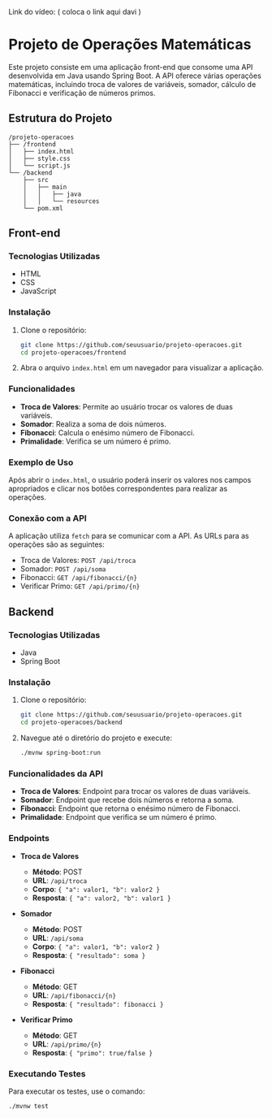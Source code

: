 Link do vídeo: ( coloca o link aqui davi )

# Projeto de Operações Matemáticas

Este projeto consiste em uma aplicação front-end que consome uma API desenvolvida em Java usando Spring Boot. A API oferece várias operações matemáticas, incluindo troca de valores de variáveis, somador, cálculo de Fibonacci e verificação de números primos.

## Estrutura do Projeto

```
/projeto-operacoes
├── /frontend
│   ├── index.html
│   ├── style.css
│   └── script.js
└── /backend
    ├── src
    │   ├── main
    │   │   ├── java
    │   │   └── resources
    └── pom.xml
```

## Front-end

### Tecnologias Utilizadas

- HTML
- CSS
- JavaScript

### Instalação

1. Clone o repositório:
   ```bash
   git clone https://github.com/seuusuario/projeto-operacoes.git
   cd projeto-operacoes/frontend
   ```

2. Abra o arquivo `index.html` em um navegador para visualizar a aplicação.

### Funcionalidades

- **Troca de Valores**: Permite ao usuário trocar os valores de duas variáveis.
- **Somador**: Realiza a soma de dois números.
- **Fibonacci**: Calcula o enésimo número de Fibonacci.
- **Primalidade**: Verifica se um número é primo.

### Exemplo de Uso

Após abrir o `index.html`, o usuário poderá inserir os valores nos campos apropriados e clicar nos botões correspondentes para realizar as operações.

### Conexão com a API

A aplicação utiliza `fetch` para se comunicar com a API. As URLs para as operações são as seguintes:

- Troca de Valores: `POST /api/troca`
- Somador: `POST /api/soma`
- Fibonacci: `GET /api/fibonacci/{n}`
- Verificar Primo: `GET /api/primo/{n}`

## Backend

### Tecnologias Utilizadas

- Java
- Spring Boot

### Instalação

1. Clone o repositório:
   ```bash
   git clone https://github.com/seuusuario/projeto-operacoes.git
   cd projeto-operacoes/backend
   ```

2. Navegue até o diretório do projeto e execute:
   ```bash
   ./mvnw spring-boot:run
   ```

### Funcionalidades da API

- **Troca de Valores**: Endpoint para trocar os valores de duas variáveis.
- **Somador**: Endpoint que recebe dois números e retorna a soma.
- **Fibonacci**: Endpoint que retorna o enésimo número de Fibonacci.
- **Primalidade**: Endpoint que verifica se um número é primo.

### Endpoints

- **Troca de Valores**
  - **Método**: POST
  - **URL**: `/api/troca`
  - **Corpo**: `{ "a": valor1, "b": valor2 }`
  - **Resposta**: `{ "a": valor2, "b": valor1 }`

- **Somador**
  - **Método**: POST
  - **URL**: `/api/soma`
  - **Corpo**: `{ "a": valor1, "b": valor2 }`
  - **Resposta**: `{ "resultado": soma }`

- **Fibonacci**
  - **Método**: GET
  - **URL**: `/api/fibonacci/{n}`
  - **Resposta**: `{ "resultado": fibonacci }`

- **Verificar Primo**
  - **Método**: GET
  - **URL**: `/api/primo/{n}`
  - **Resposta**: `{ "primo": true/false }`

### Executando Testes

Para executar os testes, use o comando:

```bash
./mvnw test
```
